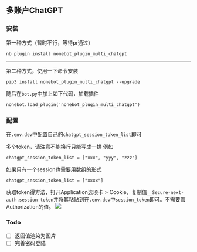 ## 多账户ChatGPT

### 安装

~~第一种方式~~（暂时不行，等待pr通过）

```
nb plugin install nonebot_plugin_multi_chatgpt
```

------

第二种方式，使用一下命令安装

```
pip3 install nonebot_plugin_multi_chatgpt --upgrade
```

随后在`bot.py`中加上如下代码，加载插件

```
nonebot.load_plugin('nonebot_plugin_multi_chatgpt')
```

### 配置

在`.env.dev`中配置自己的`chatgpt_session_token_list`即可

多个token，请注意不能换行只能写成一排 例如 

```
chatgpt_session_token_list = ["xxx", "yyy", "zzz"]
```

如果只有一个session也需要用数组的形式 

```
chatgpt_session_token_list = ["xxxx"]
```

获取token得方法，打开Application选项卡 > Cookie，复制值`__Secure-next-auth.session-token`并将其粘贴到在`.env.dev`中`session_token`即可。不需要管Authorization的值。
![](https://chrisyy-images.oss-cn-chengdu.aliyuncs.com/img/image-20221205094326498.png)

### Todo

- [ ] 返回值渲染为图片
- [ ] 完善密码登陆
